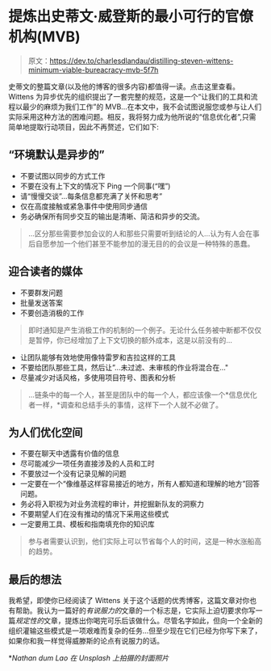# 提炼出史蒂文·威登斯的最小可行的官僚机构(MVB)

> 原文：<https://dev.to/charlesdlandau/distilling-steven-wittens-minimum-viable-bureacracy-mvb-5f7h>

史蒂文的整篇文章(以及他的博客的很多内容)都值得一读。点击这里查看。 Wittens 为异步优先的组织提出了一套完整的规范，这是一个“让我们的工具和流程以最少的麻烦为我们工作”的 MVB…在本文中，我不会试图说服您或参与让人们实际采用这种方法的困难问题。相反，我将努力成为他所说的“信息优化者”,只需简单地提取行动项目，因此不再赘述，它们如下:

## “环境默认是异步的”

*   不要试图以同步的方式工作
*   不要在没有上下文的情况下 Ping 一个同事(“嘿”)
*   请“慢慢交谈”...每条信息都充满了关怀和思考”
*   仅在高度接触或紧急事件中使用同步通信
*   务必确保所有同步交互的输出是清晰、简洁和异步的交流。

> ...区分那些需要参加会议的人和那些只需要听到结论的人...认为有人会在事后自愿参加一个他们甚至不能参加的漫无目的的会议是一种特殊的愚蠢。

## 迎合读者的媒体

*   不要群发问题
*   批量发送答案
*   不要创造消极的工作

> 即时通知是产生消极工作的机制的一个例子。无论什么任务被中断都不仅仅是暂停，你已经增加了上下文切换的额外成本，这是以前没有的...

*   让团队能够有效地使用像特雷罗和吉拉这样的工具
*   不要给团队那些工具，然后让”...未过滤、未审核的作业将混合在..."
*   尽量减少对话风格，多使用项目符号、图表和分析

> ...链条中的每一个人，甚至是团队中的每一个人，都应该像一个*信息优化者一样，*调查和总结手头的事情，这样下一个人就不必做了。

## 为人们优化空间

*   不要在聊天中透露有价值的信息
*   尽可能减少一项任务直接涉及的人员和工时
*   不要放过一个没有记录见解的问题
*   一定要在一个“像维基这样容易接近的地方，所有人都知道和理解的地方”回答问题。
*   务必将入职视为对业务流程的审计，并挖掘新队友的洞察力
*   不要期望人们在没有推动的情况下采用这些模式
*   一定要用工具、模板和指南填充你的知识库

> 参与者需要认识到，他们实际上可以节省每个人的时间，这是一种水涨船高的趋势。

## 最后的想法

我希望，即使你已经阅读了 Wittens 关于这个话题的优秀博客，这篇文章对你也有帮助。我认为一篇好的*有说服力的*文章的一个标志是，它实际上迫切要求你写一篇*规定性的*文章，提炼出你喝完可乐后该做什么。尽管名字如此，但向一个全新的组织灌输这些模式是一项艰难而复杂的任务...但至少现在它们已经为你写下来了，如果你和我一样觉得威滕斯的论点有说服力的话。

**Nathan dum Lao 在 Unsplash 上拍摄的封面照片*